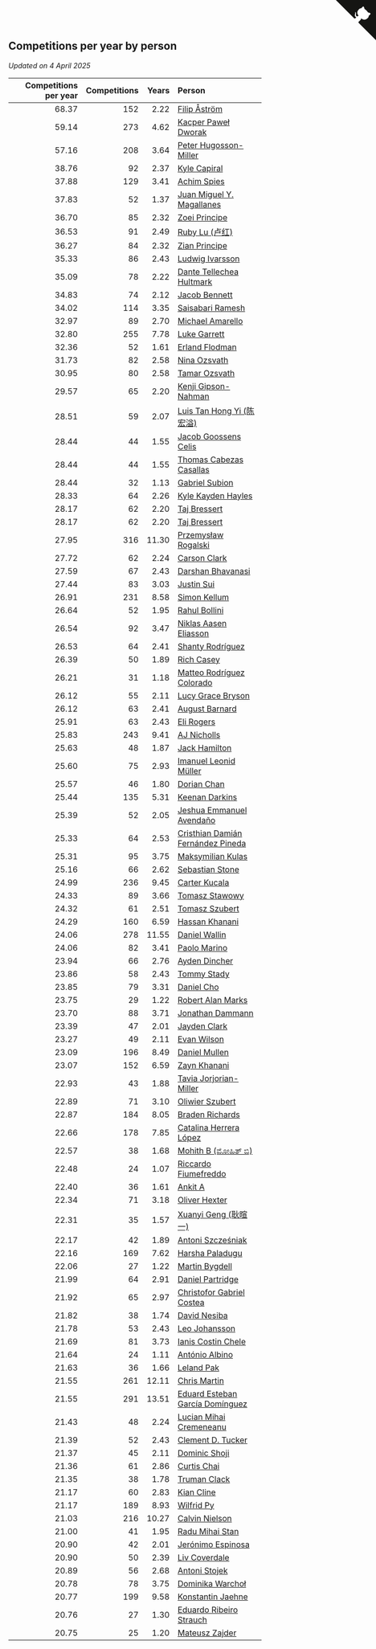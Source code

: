 ## Competitions per year by person

*Updated on  4 April 2025*

| Competitions per year | Competitions | Years | Person |
| ---: | ---: | ---: | :--- |
| 68.37 | 152 | 2.22 | [Filip Åström](https://www.worldcubeassociation.org/persons/2023ASTR01) |
| 59.14 | 273 | 4.62 | [Kacper Paweł Dworak](https://www.worldcubeassociation.org/persons/2020DWOR01) |
| 57.16 | 208 | 3.64 | [Peter Hugosson-Miller](https://www.worldcubeassociation.org/persons/2021HUGO01) |
| 38.76 | 92 | 2.37 | [Kyle Capiral](https://www.worldcubeassociation.org/persons/2022CAPI02) |
| 37.88 | 129 | 3.41 | [Achim Spies](https://www.worldcubeassociation.org/persons/2021SPIE01) |
| 37.83 | 52 | 1.37 | [Juan Miguel Y. Magallanes](https://www.worldcubeassociation.org/persons/2023MAGA09) |
| 36.70 | 85 | 2.32 | [Zoei Principe](https://www.worldcubeassociation.org/persons/2022PRIN09) |
| 36.53 | 91 | 2.49 | [Ruby Lu (卢红)](https://www.worldcubeassociation.org/persons/2022LURU01) |
| 36.27 | 84 | 2.32 | [Zian Principe](https://www.worldcubeassociation.org/persons/2022PRIN08) |
| 35.33 | 86 | 2.43 | [Ludwig Ivarsson](https://www.worldcubeassociation.org/persons/2022IVAR01) |
| 35.09 | 78 | 2.22 | [Dante Tellechea Hultmark](https://www.worldcubeassociation.org/persons/2023HULT01) |
| 34.83 | 74 | 2.12 | [Jacob Bennett](https://www.worldcubeassociation.org/persons/2023BENN04) |
| 34.02 | 114 | 3.35 | [Saisabari Ramesh](https://www.worldcubeassociation.org/persons/2021RAME01) |
| 32.97 | 89 | 2.70 | [Michael Amarello](https://www.worldcubeassociation.org/persons/2022AMAR09) |
| 32.80 | 255 | 7.78 | [Luke Garrett](https://www.worldcubeassociation.org/persons/2017GARR05) |
| 32.36 | 52 | 1.61 | [Erland Flodman](https://www.worldcubeassociation.org/persons/2023FLOD01) |
| 31.73 | 82 | 2.58 | [Nina Ozsvath](https://www.worldcubeassociation.org/persons/2022OZSV03) |
| 30.95 | 80 | 2.58 | [Tamar Ozsvath](https://www.worldcubeassociation.org/persons/2022OZSV04) |
| 29.57 | 65 | 2.20 | [Kenji Gipson-Nahman](https://www.worldcubeassociation.org/persons/2023GIPS01) |
| 28.51 | 59 | 2.07 | [Luis Tan Hong Yi (陈宏溢)](https://www.worldcubeassociation.org/persons/2023YILU01) |
| 28.44 | 44 | 1.55 | [Jacob Goossens Celis](https://www.worldcubeassociation.org/persons/2023CELI06) |
| 28.44 | 44 | 1.55 | [Thomas Cabezas Casallas](https://www.worldcubeassociation.org/persons/2023CASA08) |
| 28.44 | 32 | 1.13 | [Gabriel Subion](https://www.worldcubeassociation.org/persons/2024SUBI01) |
| 28.33 | 64 | 2.26 | [Kyle Kayden Hayles](https://www.worldcubeassociation.org/persons/2022HAYL02) |
| 28.17 | 62 | 2.20 | [Taj Bressert](https://www.worldcubeassociation.org/persons/2023BRES01) |
| 28.17 | 62 | 2.20 | [Taj Bressert](https://www.worldcubeassociation.org/persons/2023BRES01) |
| 27.95 | 316 | 11.30 | [Przemysław Rogalski](https://www.worldcubeassociation.org/persons/2013ROGA02) |
| 27.72 | 62 | 2.24 | [Carson Clark](https://www.worldcubeassociation.org/persons/2023CLAR02) |
| 27.59 | 67 | 2.43 | [Darshan Bhavanasi](https://www.worldcubeassociation.org/persons/2022BHAV01) |
| 27.44 | 83 | 3.03 | [Justin Sui](https://www.worldcubeassociation.org/persons/2022SUIJ01) |
| 26.91 | 231 | 8.58 | [Simon Kellum](https://www.worldcubeassociation.org/persons/2016KELL12) |
| 26.64 | 52 | 1.95 | [Rahul Bollini](https://www.worldcubeassociation.org/persons/2023BOLL01) |
| 26.54 | 92 | 3.47 | [Niklas Aasen Eliasson](https://www.worldcubeassociation.org/persons/2021ELIA01) |
| 26.53 | 64 | 2.41 | [Shanty Rodríguez](https://www.worldcubeassociation.org/persons/2022CUBI01) |
| 26.39 | 50 | 1.89 | [Rich Casey](https://www.worldcubeassociation.org/persons/2023CASE06) |
| 26.21 | 31 | 1.18 | [Matteo Rodríguez Colorado](https://www.worldcubeassociation.org/persons/2024COLO04) |
| 26.12 | 55 | 2.11 | [Lucy Grace Bryson](https://www.worldcubeassociation.org/persons/2023BRYS01) |
| 26.12 | 63 | 2.41 | [August Barnard](https://www.worldcubeassociation.org/persons/2022BARN21) |
| 25.91 | 63 | 2.43 | [Eli Rogers](https://www.worldcubeassociation.org/persons/2022ROGE05) |
| 25.83 | 243 | 9.41 | [AJ Nicholls](https://www.worldcubeassociation.org/persons/2015NICH04) |
| 25.63 | 48 | 1.87 | [Jack Hamilton](https://www.worldcubeassociation.org/persons/2023HAMI08) |
| 25.60 | 75 | 2.93 | [Imanuel Leonid Müller](https://www.worldcubeassociation.org/persons/2022MULL02) |
| 25.57 | 46 | 1.80 | [Dorian Chan](https://www.worldcubeassociation.org/persons/2023DORI01) |
| 25.44 | 135 | 5.31 | [Keenan Darkins](https://www.worldcubeassociation.org/persons/2019DARK02) |
| 25.39 | 52 | 2.05 | [Jeshua Emmanuel Avendaño](https://www.worldcubeassociation.org/persons/2023AVEN01) |
| 25.33 | 64 | 2.53 | [Cristhian Damián Fernández Pineda](https://www.worldcubeassociation.org/persons/2022PINE05) |
| 25.31 | 95 | 3.75 | [Maksymilian Kulas](https://www.worldcubeassociation.org/persons/2021KULA02) |
| 25.16 | 66 | 2.62 | [Sebastian Stone](https://www.worldcubeassociation.org/persons/2022STON09) |
| 24.99 | 236 | 9.45 | [Carter Kucala](https://www.worldcubeassociation.org/persons/2015KUCA01) |
| 24.33 | 89 | 3.66 | [Tomasz Stawowy](https://www.worldcubeassociation.org/persons/2021STAW01) |
| 24.32 | 61 | 2.51 | [Tomasz Szubert](https://www.worldcubeassociation.org/persons/2022SZUB02) |
| 24.29 | 160 | 6.59 | [Hassan Khanani](https://www.worldcubeassociation.org/persons/2018KHAN26) |
| 24.06 | 278 | 11.55 | [Daniel Wallin](https://www.worldcubeassociation.org/persons/2013WALL03) |
| 24.06 | 82 | 3.41 | [Paolo Marino](https://www.worldcubeassociation.org/persons/2021MARI04) |
| 23.94 | 66 | 2.76 | [Ayden Dincher](https://www.worldcubeassociation.org/persons/2022DINC01) |
| 23.86 | 58 | 2.43 | [Tommy Stady](https://www.worldcubeassociation.org/persons/2022STAD01) |
| 23.85 | 79 | 3.31 | [Daniel Cho](https://www.worldcubeassociation.org/persons/2021CHOD01) |
| 23.75 | 29 | 1.22 | [Robert Alan Marks](https://www.worldcubeassociation.org/persons/2024MARK03) |
| 23.70 | 88 | 3.71 | [Jonathan Dammann](https://www.worldcubeassociation.org/persons/2021DAMM01) |
| 23.39 | 47 | 2.01 | [Jayden Clark](https://www.worldcubeassociation.org/persons/2023CLAR13) |
| 23.27 | 49 | 2.11 | [Evan Wilson](https://www.worldcubeassociation.org/persons/2023WILS11) |
| 23.09 | 196 | 8.49 | [Daniel Mullen](https://www.worldcubeassociation.org/persons/2016MULL04) |
| 23.07 | 152 | 6.59 | [Zayn Khanani](https://www.worldcubeassociation.org/persons/2018KHAN28) |
| 22.93 | 43 | 1.88 | [Tavia Jorjorian-Miller](https://www.worldcubeassociation.org/persons/2023JORJ01) |
| 22.89 | 71 | 3.10 | [Oliwier Szubert](https://www.worldcubeassociation.org/persons/2022SZUB01) |
| 22.87 | 184 | 8.05 | [Braden Richards](https://www.worldcubeassociation.org/persons/2017RICH02) |
| 22.66 | 178 | 7.85 | [Catalina Herrera López](https://www.worldcubeassociation.org/persons/2017LOPE31) |
| 22.57 | 38 | 1.68 | [Mohith B (ಮೋಹಿತ್ ಬಿ)](https://www.worldcubeassociation.org/persons/2023BMOH01) |
| 22.48 | 24 | 1.07 | [Riccardo Fiumefreddo](https://www.worldcubeassociation.org/persons/2024RICC01) |
| 22.40 | 36 | 1.61 | [Ankit A](https://www.worldcubeassociation.org/persons/2023AANK01) |
| 22.34 | 71 | 3.18 | [Oliver Hexter](https://www.worldcubeassociation.org/persons/2022HEXT01) |
| 22.31 | 35 | 1.57 | [Xuanyi Geng (耿暄一)](https://www.worldcubeassociation.org/persons/2023GENG02) |
| 22.17 | 42 | 1.89 | [Antoni Szcześniak](https://www.worldcubeassociation.org/persons/2023SZCZ04) |
| 22.16 | 169 | 7.62 | [Harsha Paladugu](https://www.worldcubeassociation.org/persons/2017PALA08) |
| 22.06 | 27 | 1.22 | [Martin Bygdell](https://www.worldcubeassociation.org/persons/2024BYGD01) |
| 21.99 | 64 | 2.91 | [Daniel Partridge](https://www.worldcubeassociation.org/persons/2022PART02) |
| 21.92 | 65 | 2.97 | [Christofor Gabriel Costea](https://www.worldcubeassociation.org/persons/2022COST03) |
| 21.82 | 38 | 1.74 | [David Nesiba](https://www.worldcubeassociation.org/persons/2023NESI01) |
| 21.78 | 53 | 2.43 | [Leo Johansson](https://www.worldcubeassociation.org/persons/2022JOHA08) |
| 21.69 | 81 | 3.73 | [Ianis Costin Chele](https://www.worldcubeassociation.org/persons/2021CHEL01) |
| 21.64 | 24 | 1.11 | [António Albino](https://www.worldcubeassociation.org/persons/2024ALBI01) |
| 21.63 | 36 | 1.66 | [Leland Pak](https://www.worldcubeassociation.org/persons/2023PAKL02) |
| 21.55 | 261 | 12.11 | [Chris Martin](https://www.worldcubeassociation.org/persons/2013MART03) |
| 21.55 | 291 | 13.51 | [Eduard Esteban García Domínguez](https://www.worldcubeassociation.org/persons/2011EDUA01) |
| 21.43 | 48 | 2.24 | [Lucian Mihai Cremeneanu](https://www.worldcubeassociation.org/persons/2023CREM01) |
| 21.39 | 52 | 2.43 | [Clement D. Tucker](https://www.worldcubeassociation.org/persons/2022TUCK09) |
| 21.37 | 45 | 2.11 | [Dominic Shoji](https://www.worldcubeassociation.org/persons/2023SHOJ01) |
| 21.36 | 61 | 2.86 | [Curtis Chai](https://www.worldcubeassociation.org/persons/2022CHAI02) |
| 21.35 | 38 | 1.78 | [Truman Clack](https://www.worldcubeassociation.org/persons/2023CLAC02) |
| 21.17 | 60 | 2.83 | [Kian Cline](https://www.worldcubeassociation.org/persons/2022CLIN01) |
| 21.17 | 189 | 8.93 | [Wilfrid Py](https://www.worldcubeassociation.org/persons/2016PYWI01) |
| 21.03 | 216 | 10.27 | [Calvin Nielson](https://www.worldcubeassociation.org/persons/2014NIEL03) |
| 21.00 | 41 | 1.95 | [Radu Mihai Stan](https://www.worldcubeassociation.org/persons/2023STAN09) |
| 20.90 | 42 | 2.01 | [Jerónimo Espinosa](https://www.worldcubeassociation.org/persons/2023ESPI07) |
| 20.90 | 50 | 2.39 | [Liv Coverdale](https://www.worldcubeassociation.org/persons/2022COVE02) |
| 20.89 | 56 | 2.68 | [Antoni Stojek](https://www.worldcubeassociation.org/persons/2022STOJ03) |
| 20.78 | 78 | 3.75 | [Dominika Warchoł](https://www.worldcubeassociation.org/persons/2021WARC01) |
| 20.77 | 199 | 9.58 | [Konstantin Jaehne](https://www.worldcubeassociation.org/persons/2015JAEH01) |
| 20.76 | 27 | 1.30 | [Eduardo Ribeiro Strauch](https://www.worldcubeassociation.org/persons/2023STRA33) |
| 20.75 | 25 | 1.20 | [Mateusz Zajder](https://www.worldcubeassociation.org/persons/2024ZAJD01) |


<a href="https://github.com/jonatanklosko/wca_statistics" class="github-corner" aria-label="View source on Github"><svg width="80" height="80" viewBox="0 0 250 250" style="fill:#151513; color:#fff; position: absolute; top: 0; border: 0; right: 0;" aria-hidden="true"><path d="M0,0 L115,115 L130,115 L142,142 L250,250 L250,0 Z"></path><path d="M128.3,109.0 C113.8,99.7 119.0,89.6 119.0,89.6 C122.0,82.7 120.5,78.6 120.5,78.6 C119.2,72.0 123.4,76.3 123.4,76.3 C127.3,80.9 125.5,87.3 125.5,87.3 C122.9,97.6 130.6,101.9 134.4,103.2" fill="currentColor" style="transform-origin: 130px 106px;" class="octo-arm"></path><path d="M115.0,115.0 C114.9,115.1 118.7,116.5 119.8,115.4 L133.7,101.6 C136.9,99.2 139.9,98.4 142.2,98.6 C133.8,88.0 127.5,74.4 143.8,58.0 C148.5,53.4 154.0,51.2 159.7,51.0 C160.3,49.4 163.2,43.6 171.4,40.1 C171.4,40.1 176.1,42.5 178.8,56.2 C183.1,58.6 187.2,61.8 190.9,65.4 C194.5,69.0 197.7,73.2 200.1,77.6 C213.8,80.2 216.3,84.9 216.3,84.9 C212.7,93.1 206.9,96.0 205.4,96.6 C205.1,102.4 203.0,107.8 198.3,112.5 C181.9,128.9 168.3,122.5 157.7,114.1 C157.9,116.9 156.7,120.9 152.7,124.9 L141.0,136.5 C139.8,137.7 141.6,141.9 141.8,141.8 Z" fill="currentColor" class="octo-body"></path></svg></a><style>.github-corner:hover .octo-arm{animation:octocat-wave 560ms ease-in-out}@keyframes octocat-wave{0%,100%{transform:rotate(0)}20%,60%{transform:rotate(-25deg)}40%,80%{transform:rotate(10deg)}}@media (max-width:500px){.github-corner:hover .octo-arm{animation:none}.github-corner .octo-arm{animation:octocat-wave 560ms ease-in-out}}</style>
